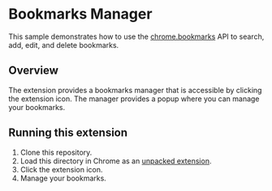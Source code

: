 # Bookmarks Manager

This sample demonstrates how to use the [chrome.bookmarks](https://developer.chrome.com/docs/extensions/reference/api/bookmarks) API to search, add, edit, and delete bookmarks.

## Overview

The extension provides a bookmarks manager that is accessible by clicking the extension icon.
The manager provides a popup where you can manage your bookmarks.

## Running this extension

1. Clone this repository.
2. Load this directory in Chrome as an [unpacked extension](https://developer.chrome.com/docs/extensions/mv3/getstarted/development-basics/#load-unpacked).
3. Click the extension icon.
4. Manage your bookmarks.